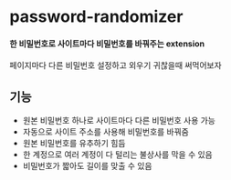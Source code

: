 # password-randomizer
#### 한 비밀번호로 사이트마다 비밀번호를 바꿔주는 extension

페이지마다 다른 비밀번호 설정하고 외우기 귀찮을때 써먹어보자

## 기능
- 원본 비밀번호 하나로 사이트마다 다른 비밀번호 사용 가능
- 자동으로 사이트 주소를 사용해 비밀번호를 바꿔줌
- 원본 비밀번호를 유추하기 힘듬
- 한 계정으로 여러 계정이 다 털리는 불상사를 막을 수 있음
- 비밀번호가 짧아도 길이를 맞출 수 있음
